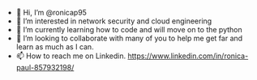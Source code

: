 - 👋 Hi, I’m @ronicap95
- 👀 I’m interested in network security and cloud engineering
- 🌱 I’m currently learning how to code and will move on to the python 
- 💞️ I’m looking to collaborate with many of you to help me get far and learn as much as I can.
- 📫 How to reach me on Linkedin. https://www.linkedin.com/in/ronica-paul-857932198/

<!---
ronicap95/ronicap95 is a ✨ special ✨ repository because its `README.md` (this file) appears on your GitHub profile.
You can click the Preview link to take a look at your changes.
--->
